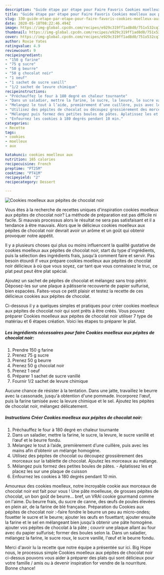 ```yaml
---
description: "Guide étape par étape pour Faire Favoris Cookies moelleux aux pépites de chocolat noir"
title: "Guide étape par étape pour Faire Favoris Cookies moelleux aux pépites de chocolat noir"
slug: 330-guide-etape-par-etape-pour-faire-favoris-cookies-moelleux-aux-pepites-de-chocolat-noir
date: 2020-05-18T08:22:46.494Z
image: https://img-global.cpcdn.com/recipes/e929c319ff1ad8d0/751x532cq70/cookies-moelleux-aux-pepites-de-chocolat-noir-photo-principale-de-la-recette.jpg
thumbnail: https://img-global.cpcdn.com/recipes/e929c319ff1ad8d0/751x532cq70/cookies-moelleux-aux-pepites-de-chocolat-noir-photo-principale-de-la-recette.jpg
cover: https://img-global.cpcdn.com/recipes/e929c319ff1ad8d0/751x532cq70/cookies-moelleux-aux-pepites-de-chocolat-noir-photo-principale-de-la-recette.jpg
author: Roxie Yates
ratingvalue: 4.9
reviewcount: 9
recipeingredient:
- "150 g farine"
- "75 g sucre"
- "50 g beurre"
- "50 g chocolat noir"
- "1 oeuf"
- "1 sachet de sucre vanill"
- "1/2 sachet de levure chimique"
recipeinstructions:
- "Préchauffez le four à 180 degré en chaleur tournante"
- "Dans un saladier, mettre la farine, le sucre, la levure, le sucre vanillé et l’œuf et le beurre fondu."
- "Melangez le tout à l’aide, premièrement d’une cuillère, puis avec les mains afin d’obtenir un mélange homogène."
- "Utilisez des pépites de chocolat ou découpez grossièrement des morceaux sur la tablette de chocolat. Ajoutez les morceaux au mélange."
- "Mélangez puis formez des petites boules de pâtes. Aplatissez les et placez les sur une plaque de cuisson"
- "Enfournez les cookies à 180 degrés pendant 10 min."
categories:
- Recette
tags:
- cookies
- moelleux
- aux

katakunci: cookies moelleux aux 
nutrition: 165 calories
recipecuisine: French
preptime: "PT25M"
cooktime: "PT41M"
recipeyield: "2"
recipecategory: Dessert

---
```



![Cookies moelleux aux pépites de chocolat noir](https://img-global.cpcdn.com/recipes/e929c319ff1ad8d0/751x532cq70/cookies-moelleux-aux-pepites-de-chocolat-noir-photo-principale-de-la-recette.jpg)

Vous êtes à la recherche de recettes uniques d'inspiration cookies moelleux aux pépites de chocolat noir? La méthode de préparation est pas difficile ni facile. Si mauvais processus alors le résultat ne sera pas satisfaisant et il a tendance à être mauvais. Alors que le délicieux cookies moelleux aux pépites de chocolat noir devrait avoir un arôme et un goût qui obtenir provoquer notre appétit.

Il y a plusieurs choses qui plus ou moins influencent la qualité gustative de cookies moelleux aux pépites de chocolat noir, start du type d'ingrédients, puis la sélection des ingrédients frais, jusqu'à comment faire et servir. Pas besoin étourdi if veux prépare cookies moelleux aux pépites de chocolat noir délicieux à où que vous soyez, car tant que vous connaissez le truc, ce plat peut peut être plat spécial.

Ajoutez un sachet de pépites de chocolat et mélangez sans trop pétrir. Déposez-les sur une plaque à pâtisserie recouverte de papier sulfurisé, bien espacées. Faites-vous ce petit plaisir et testez la recette de ces délicieux cookies aux pépites de chocolat.


Ci-dessous il y a quelques simples et pratiques pour créer cookies moelleux aux pépites de chocolat noir qui sont prêts à être créés. Vous pouvez préparer Cookies moelleux aux pépites de chocolat noir utiliser 7 type de matériau et 6 étapes création. Voici les étapes to préparer le plat.

<!--inarticleads1-->

##### Les ingrédients nécessaires pour faire Cookies moelleux aux pépites de chocolat noir:

1. Prendre 150 g farine
1. Prenez 75 g sucre
1. Prenez 50 g beurre
1. Prenez 50 g chocolat noir
1. Prenez 1 oeuf
1. Préparer 1 sachet de sucre vanillé
1. Fournir 1/2 sachet de levure chimique


Aucune chance de résister à la tentation. Dans une jatte, travaillez le beurre avec la cassonade, jusqu&#39;à obtention d&#39;une pommade. Incorporez l&#39;œuf, puis la farine tamisée avec la levure chimique et le sel. Ajoutez les pépites de chocolat noir, mélangez délicatement. 

<!--inarticleads2-->

##### Instructions Créer Cookies moelleux aux pépites de chocolat noir:

1. Préchauffez le four à 180 degré en chaleur tournante
1. Dans un saladier, mettre la farine, le sucre, la levure, le sucre vanillé et l’œuf et le beurre fondu.
1. Melangez le tout à l’aide, premièrement d’une cuillère, puis avec les mains afin d’obtenir un mélange homogène.
1. Utilisez des pépites de chocolat ou découpez grossièrement des morceaux sur la tablette de chocolat. Ajoutez les morceaux au mélange.
1. Mélangez puis formez des petites boules de pâtes. - Aplatissez les et placez les sur une plaque de cuisson
1. Enfournez les cookies à 180 degrés pendant 10 min.


Amoureux des cookies moelleux, notre incroyable cookie aux morceaux de chocolat noir est fait pour vous ! Une pâte moelleuse, de grosses pépites de chocolat, un bon goût de beurre… bref, un VRAI cookie gourmand comme on l&#39;aime. Du beurre frais, du sucre de canne, des œufs de poules élevées en plein air, de la farine de blé française. Préparation du Cookies aux pépites de chocolat noir :-faire fondre le beurre un peu au micro-ondes; fouetter le sucre et le beurre; ajouter les œufs en fouettant; ajouter ensuite la farine et le sel en mélangeant bien jusqu&#39;à obtenir une pâte homogène. ajouter vos pépites de chocolat à la pâte ; couvrir une plaque allant au four avec du papier sulfurisé; former des boules selon la. Dans un saladier, mélangez la farine, le sucre roux, le sucre vanillé, l&#39;œuf et le beurre fondu. 


Merci d'avoir lu la recette que notre équipe a présentée sur ici. Big Hope nous, le processus simple Cookies moelleux aux pépites de chocolat noir ci-dessus pouvons vous aider à préparer des plats qui sont délicieux pour votre famille / amis ou à devenir inspiration for vendre de la nourriture. Bonne chance!
